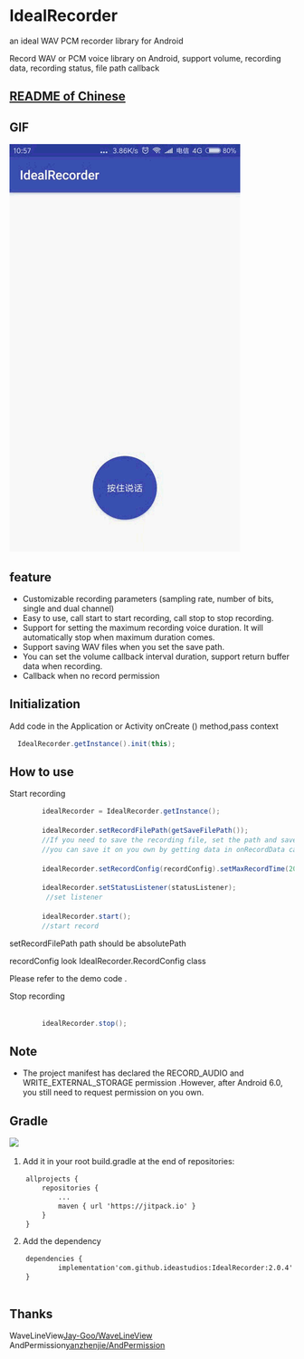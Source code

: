 # IdealRecorder
an ideal WAV PCM recorder library for Android 

Record WAV or PCM voice library on Android, support volume, recording data, recording status, file path callback

## [README of Chinese](https://github.com/ideastudios/IdealRecorder/README.md)

## GIF
<img src="gif/screenrecorder.gif"/>

## feature

- Customizable recording parameters (sampling rate, number of bits, single and dual channel)
- Easy to use, call start to start recording, call stop to stop recording.
- Support for setting the maximum recording voice duration. It will automatically stop when maximum duration comes.
- Support saving WAV files when you set the save path.
- You can set the volume callback interval duration, support return buffer data when recording.
- Callback when no record permission



## Initialization

Add code in the Application or Activity onCreate () method,pass context

```java
  IdealRecorder.getInstance().init(this);
```



## How to use

Start recording
```java
        idealRecorder = IdealRecorder.getInstance();

    	idealRecorder.setRecordFilePath(getSaveFilePath());
        //If you need to save the recording file, set the path and save it automatically.
        //you can save it on you own by getting data in onRecordData callback

        idealRecorder.setRecordConfig(recordConfig).setMaxRecordTime(20000).setVolumeInterval(200);

        idealRecorder.setStatusListener(statusListener);
         //set listener

        idealRecorder.start();
        //start record
```


setRecordFilePath path should be absolutePath

recordConfig look IdealRecorder.RecordConfig class


Please refer to the demo code .


Stop recording
```java

        idealRecorder.stop();

```





## Note

- The project manifest has declared the RECORD_AUDIO and WRITE_EXTERNAL_STORAGE permission .However, after Android 6.0, you still need to request permission on you own.


## Gradle
[![](https://www.jitpack.io/v/ideastudios/IdealRecorder.svg)](https://www.jitpack.io/#ideastudios/IdealRecorder)
1. Add it in your root build.gradle at the end of repositories:
```
	allprojects {
		repositories {
			...
			maven { url 'https://jitpack.io' }
		}
	}
```

2. Add the dependency
```
	dependencies {
	        implementation'com.github.ideastudios:IdealRecorder:2.0.4'
	}


```


## Thanks

WaveLineView[Jay-Goo/WaveLineView](https://github.com/Jay-Goo/WaveLineView)
AndPermission[yanzhenjie/AndPermission](https://github.com/yanzhenjie/AndPermission)

